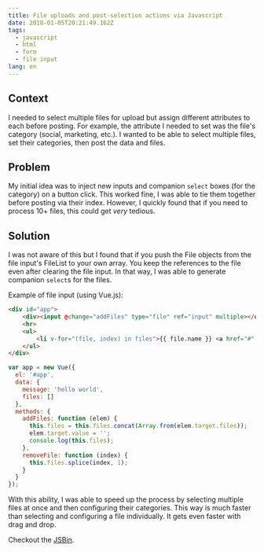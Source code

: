 ```yaml
---
title: File uploads and post-selection actions via Javascript
date: 2018-01-05T20:21:49.162Z
tags:
  - javascript
  - html
  - form
  - file input
lang: en
---
```

## Context

I needed to select multiple files for upload but assign different attributes to each before posting. For example, the attribute I needed to set was the file's category (social, marketing, etc.). I wanted to be able to select multiple files, set their categories, then post the data and files.

## Problem

My initial idea was to inject new inputs and companion `select` boxes (for the category) on a button click. This worked fine, I was able to tie them together before posting via their index. However, I quickly found that if you need to process 10+ files, this could get _very_ tedious.

## Solution

I was not aware of this but I found that if you push the File objects from the file input's FileList to your own array. You keep the references to the file even after clearing the file input. In that way, I was able to generate companion `select`s for the files.

Example of file input (using Vue.js):

```html
<div id="app">
    <div><input @change="addFiles" type="file" ref="input" multiple></div>
    <hr>
    <ul>
        <li v-for="(file, index) in files">{{ file.name }} <a href="#" @click.prevent="removeFile(index)">&#215;</a></li>
    </ul>
</div>
```

```javascript
var app = new Vue({
  el: '#app',
  data: {
    message: 'hello world',
    files: []
  },
  methods: {
    addFiles: function (elem) {
      this.files = this.files.concat(Array.from(elem.target.files));
      elem.target.value = '';
      console.log(this.files);      
    },
    removeFile: function (index) {
      this.files.splice(index, 1);
    }
  }
});
```

With this ability, I was able to speed up the process by selecting multiple files at once and then configuring their categories. This way is much faster than selecting and configuring a file individually. It gets even faster with drag and drop.

Checkout the [JSBin](https://jsbin.com/lopiwig/2/edit?html,js,output).
